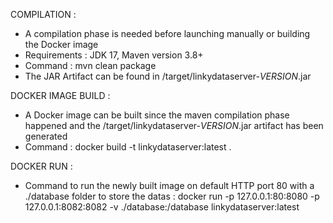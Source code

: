 COMPILATION :

- A compilation phase is needed before launching manually or building the Docker image
- Requirements : JDK 17, Maven version 3.8+
- Command : mvn clean package
- The JAR Artifact can be found in /target/linkydataserver-*VERSION*.jar

DOCKER IMAGE BUILD :

- A Docker image can be built since the maven compilation phase happened and the /target/linkydataserver-*VERSION*.jar artifact has been generated
- Command : docker build -t linkydataserver:latest .

DOCKER RUN :

- Command to run the newly built image on default HTTP port 80 with a ./database folder to store the datas : docker run -p 127.0.0.1:80:8080 -p 127.0.0.1:8082:8082 -v ./database:/database linkydataserver:latest
